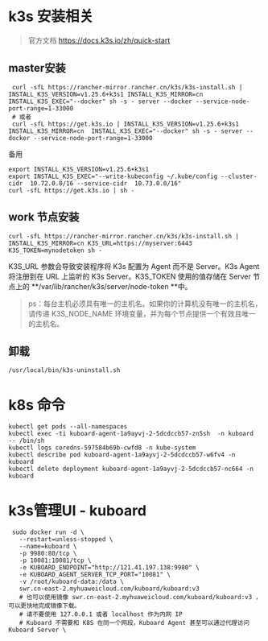 

#  k3s 安装相关
> 官方文档  https://docs.k3s.io/zh/quick-start

## master安装
```shell
 curl -sfL https://rancher-mirror.rancher.cn/k3s/k3s-install.sh | INSTALL_K3S_VERSION=v1.25.6+k3s1 INSTALL_K3S_MIRROR=cn  INSTALL_K3S_EXEC="--docker" sh -s - server --docker --service-node-port-range=1-33000
 # 或者
 curl -sfL https://get.k3s.io | INSTALL_K3S_VERSION=v1.25.6+k3s1 INSTALL_K3S_MIRROR=cn  INSTALL_K3S_EXEC="--docker" sh -s - server --docker --service-node-port-range=1-33000
```
备用
```shell
export INSTALL_K3S_VERSION=v1.25.6+k3s1
export INSTALL_K3S_EXEC="--write-kubeconfig ~/.kube/config --cluster-cidr  10.72.0.0/16 --service-cidr  10.73.0.0/16"
curl -sfL https://get.k3s.io | sh -
```

## work 节点安装
```shell
curl -sfL https://rancher-mirror.rancher.cn/k3s/k3s-install.sh | INSTALL_K3S_MIRROR=cn K3S_URL=https://myserver:6443 K3S_TOKEN=mynodetoken sh -
```
K3S_URL 参数会导致安装程序将 K3s 配置为 Agent 而不是 Server。K3s Agent 将注册到在 URL 上监听的 K3s Server。K3S_TOKEN 使用的值存储在 Server 节点上的 **/var/lib/rancher/k3s/server/node-token **中。
> ps：每台主机必须具有唯一的主机名。如果你的计算机没有唯一的主机名，请传递 K3S_NODE_NAME 环境变量，并为每个节点提供一个有效且唯一的主机名。



## 卸载
```shell
/usr/local/bin/k3s-uninstall.sh
```

# k8s 命令
```shell
kubectl get pods --all-namespaces
kubectl exec -ti kuboard-agent-1a9ayvj-2-5dcdccb57-zn5sh  -n kuboard  -- /bin/sh
kubectl logs coredns-597584b69b-cwfd8 -n kube-system
kubectl describe pod kuboard-agent-1a9ayvj-2-5dcdccb57-w6fv4 -n kuboard
kubectl delete deployment kuboard-agent-1a9ayvj-2-5dcdccb57-nc664 -n kuboard
```


# k3s管理UI - kuboard

```shell
 sudo docker run -d \
   --restart=unless-stopped \
   --name=kuboard \
   -p 9980:80/tcp \
   -p 10081:10081/tcp \
   -e KUBOARD_ENDPOINT="http://121.41.197.138:9980" \
   -e KUBOARD_AGENT_SERVER_TCP_PORT="10081" \
   -v /root/kuboard-data:/data \
   swr.cn-east-2.myhuaweicloud.com/kuboard/kuboard:v3
   # 也可以使用镜像 swr.cn-east-2.myhuaweicloud.com/kuboard/kuboard:v3 ，可以更快地完成镜像下载。
   # 请不要使用 127.0.0.1 或者 localhost 作为内网 IP 
   # Kuboard 不需要和 K8S 在同一个网段，Kuboard Agent 甚至可以通过代理访问 Kuboard Server \
```

